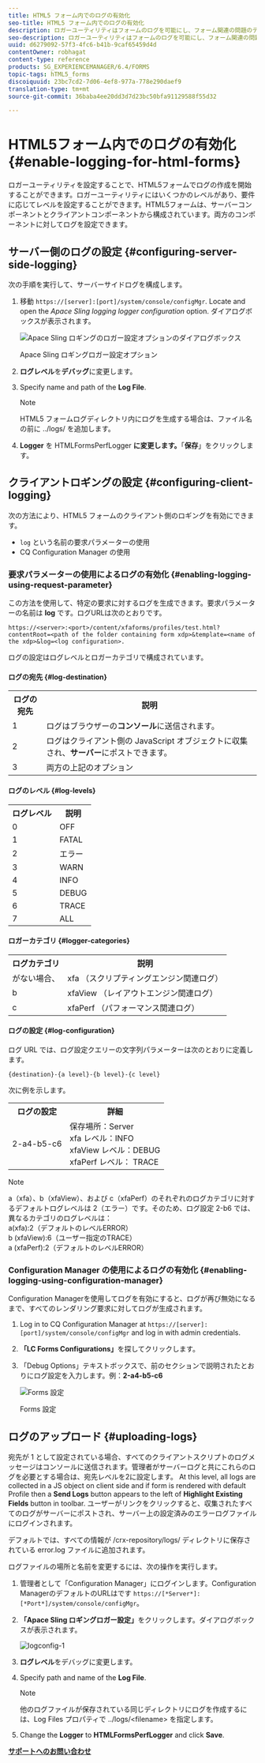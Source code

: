 ```yaml
---
title: HTML5 フォーム内でのログの有効化
seo-title: HTML5 フォーム内でのログの有効化
description: ロガーユーティリティはフォームのログを可能にし、フォーム関連の問題のデバッグに役立ちます。
seo-description: ロガーユーティリティはフォームのログを可能にし、フォーム関連の問題のデバッグに役立ちます。
uuid: d6279092-57f3-4fc6-b41b-9caf65459d4d
contentOwner: robhagat
content-type: reference
products: SG_EXPERIENCEMANAGER/6.4/FORMS
topic-tags: hTML5_forms
discoiquuid: 23bc7cd2-7d06-4ef8-977a-778e290daef9
translation-type: tm+mt
source-git-commit: 36baba4ee20dd3d7d23bc50bfa91129588f55d32

---
```



# HTML5フォーム内でのログの有効化 {#enable-logging-for-html-forms}

ロガーユーティリティを設定することで、HTML5フォームでログの作成を開始することができます。ロガーユーティリティにはいくつかのレベルがあり、要件に応じてレベルを設定することができます。HTML5フォームは、サーバーコンポーネントとクライアントコンポーネントから構成されています。両方のコンポーネントに対してログを設定できます。 

## サーバー側のログの設定 {#configuring-server-side-logging}

次の手順を実行して、サーバーサイドログを構成します。

1. 移動 `https://[server]:[port]/system/console/configMgr`. Locate and open the *Apace Sling logging logger configuration* option. ダイアログボックスが表示されます。

   ![ Apace Sling ロギングのロガー設定オプションのダイアログボックス](assets/logconfig.png)

   Apace Sling ロギングロガー設定オプション

1. **ログレベル**&#x200B;を&#x200B;**デバッグ**&#x200B;に変更します。 

1. Specify name and path of the **Log File**.

   >[!NOTE]
   >
   >HTML5 フォームログディレクトリ内にログを生成する場合は、ファイル名の前に ../logs/ を追加します。

1. **Logger** を HTMLFormsPerfLogger **に変更します。**「**保存**」をクリックします。

## クライアントロギングの設定 {#configuring-client-logging}

次の方法により、HTML5 フォームのクライアント側のロギングを有効にできます。

* `log` という名前の要求パラメーターの使用
* CQ Configuration Manager の使用

### 要求パラメーターの使用によるログの有効化 {#enabling-logging-using-request-parameter}

この方法を使用して、特定の要求に対するログを生成できます。要求パラメーターの名前は **log** です。ログURLは次のとおりです。

`https://<server>:<port>/content/xfaforms/profiles/test.html?contentRoot=<path of the folder containing form xdp>&template=<name of the xdp>&log=<log configuration>.`

ログの設定はログレベルとロガーカテゴリで構成されています。

#### ログの宛先 {#log-destination}

<table> 
 <tbody> 
  <tr> 
   <th><strong>ログの宛先</strong></th> 
   <th><strong>説明</strong></th> 
  </tr> 
  <tr> 
   <td>1</td> 
   <td>ログはブラウザーの<strong>コンソール</strong>に送信されます。</td> 
  </tr> 
  <tr> 
   <td>2</td> 
   <td>ログはクライアント側の JavaScript オブジェクトに収集され、<strong>サーバー</strong>にポストできます。 </td> 
  </tr> 
  <tr> 
   <td>3</td> 
   <td>両方の上記のオプション<br /> </td> 
  </tr> 
 </tbody> 
</table>

#### ログのレベル {#log-levels}

<table> 
 <tbody> 
  <tr> 
   <th>ログレベル</th> 
   <th>説明</th> 
  </tr> 
  <tr> 
   <td>0</td> 
   <td>OFF<br type="_moz" /> </td> 
  </tr> 
  <tr> 
   <td>1</td> 
   <td>FATAL<br type="_moz" /> </td> 
  </tr> 
  <tr> 
   <td>2</td> 
   <td>エラー<br type="_moz" /> </td> 
  </tr> 
  <tr> 
   <td>3</td> 
   <td>WARN<br type="_moz" /> </td> 
  </tr> 
  <tr> 
   <td>4</td> 
   <td>INFO<br type="_moz" /> </td> 
  </tr> 
  <tr> 
   <td>5</td> 
   <td>DEBUG<br type="_moz" /> </td> 
  </tr> 
  <tr> 
   <td>6</td> 
   <td>TRACE<br type="_moz" /> </td> 
  </tr> 
  <tr> 
   <td>7</td> 
   <td>ALL<br type="_moz" /> </td> 
  </tr> 
 </tbody> 
</table>

#### ロガーカテゴリ {#logger-categories}

<table> 
 <tbody> 
  <tr> 
   <th>ログカテゴリ</th> 
   <th>説明</th> 
  </tr> 
  <tr> 
   <td>がない場合、</td> 
   <td>xfa （スクリプティングエンジン関連ログ）</td> 
  </tr> 
  <tr> 
   <td>b</td> 
   <td>xfaView （レイアウトエンジン関連ログ）<br type="_moz" /> </td> 
  </tr> 
  <tr> 
   <td>c</td> 
   <td>xfaPerf （パフォーマンス関連ログ）<br type="_moz" /> </td> 
  </tr> 
 </tbody> 
</table>

#### ログの設定 {#log-configuration}

ログ URL では、ログ設定クエリーの文字列パラメーターは次のとおりに定義します。

`{destination}-{a level}-{b level}-{c level}`

次に例を示します。

<table> 
 <tbody> 
  <tr> 
   <th>ログの設定</th> 
   <th>詳細</th> 
  </tr> 
  <tr> 
   <td>2-a4-b5-c6<br type="_moz" /> </td> 
   <td>保存場所：Server<br /> xfa レベル：INFO<br /> xfaView レベル：DEBUG<br /> xfaPerf レベル： TRACE</td> 
  </tr> 
 </tbody> 
</table>

>[!NOTE]
>
>a（xfa）、b（xfaView）、および c（xfaPerf）のそれぞれのログカテゴリに対するデフォルトログレベルは 2（エラー）です。そのため、ログ設定 2-b6 では、異なるカテゴリのログレベルは：\
>a(xfa):2（デフォルトのレベルERROR）\
>b (xfaView):6（ユーザー指定のTRACE）\
>a (xfaPerf):2（デフォルトのレベルERROR）

### Configuration Manager の使用によるログの有効化 {#enabling-logging-using-configuration-manager}

Configuration Managerを使用してログを有効にすると、ログが再び無効になるまで、すべてのレンダリング要求に対してログが生成されます。

1. Log in to CQ Configuration Manager at `https://[server]:[port]/system/console/configMgr` and log in with admin credentials.
1. **「LC Forms Configurations」**&#x200B;を探してクリックします。
1. 「Debug Options」テキストボックスで、前のセクションで説明されたとおりにログ設定を入力します。例：**2-a4-b5-c6**

   ![Forms 設定](assets/forms_configuration.png)

   Forms 設定

## ログのアップロード {#uploading-logs}

宛先が 1 として設定されている場合、すべてのクライアントスクリプトのログメッセージはコンソールに送信されます。管理者がサーバーログと共にこれらのログを必要とする場合は、宛先レベルを2に設定します。 At this level, all logs are collected in a JS object on client side and if form is rendered with default Profile then a **Send Logs** button appears to the left of **Highlight Existing Fields** button in toolbar. ユーザーがリンクをクリックすると、収集されたすべてのログがサーバーにポストされ、サーバー上の設定済みのエラーログファイルにログインされます。

デフォルトでは、すべての情報が /crx-repository/logs/ ディレクトリに保存されている error.log ファイルに追加されます。

ログファイルの場所と名前を変更するには、次の操作を実行します。

1. 管理者として「Configuration Manager」にログインします。Configuration ManagerのデフォルトのURLはです `https://[*Server*]:[*Port*]/system/console/configMgr`。
1. **「Apace Sling ロギングロガー設定」**&#x200B;をクリックします。ダイアログボックスが表示されます。

   ![logconfig-1](assets/logconfig-1.png)

1. **ログレベル**&#x200B;をデバッグに変更します。 

1. Specify path and name of the **Log File**.

   >[!NOTE]
   >
   >他のログファイルが保存されている同じディレクトリにログを作成するには、Log Files プロパティで ../logs/&lt;filename> を指定します。

1. Change the **Logger** to **HTMLFormsPerfLogger** and click **Save**.

**[サポートへのお問い合わせ](https://www.adobe.com/account/sign-in.supportportal.html)**
